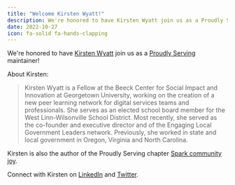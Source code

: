 ```yaml
---
title: "Welcome Kirsten Wyatt!"
description: We're honored to have Kirsten Wyatt join us as a Proudly Serving maintainer!
date: 2022-10-27
icon: fa-solid fa-hands-clapping
---
```


We're honored to have [Kirsten Wyatt](/people/kirsten-wyatt) join us as a [Proudly Serving](/) maintainer!

About Kirsten:

> Kirsten Wyatt is a Fellow at the Beeck Center for Social Impact and Innovation at Georgetown University, working on the creation of a new peer learning network for digital services teams and professionals. She serves as an elected school board member for the West Linn-Wilsonville School District. Most recently, she served as the co-founder and executive director and of the Engaging Local Government Leaders network. Previously, she worked in state and local government in Oregon, Virginia and North Carolina.

Kirsten is also the author of the Proudly Serving chapter [Spark community joy](/contents/spark-community-joy).

Connect with Kirsten on [LinkedIn](https://www.linkedin.com/in/kwyatt/) and [Twitter](http://www.twitter.com/kowyatt).